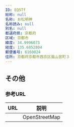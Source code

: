 ```yaml
---
ID: EQ5Tf
総称: null
名称: お松明神
名称読み: null
別名: null
都道府県: 京都府
区域: 京都市
緯度: 34.9996073
経度: 135.6852804
郵便番号: 6160024
住所: 京都府京都市西京区嵐山宮町３
---
```


## その他

### 参考URL

| URL | 説明          |
| --- | ------------- |
|     | OpenStreetMap |
